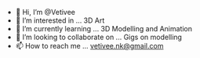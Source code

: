 - 👋 Hi, I’m @Vetivee
- 👀 I’m interested in ... 3D Art
- 🌱 I’m currently learning ... 3D Modelling and Animation
- 💞️ I’m looking to collaborate on ... Gigs on modelling
- 📫 How to reach me ... vetivee.nk@gmail.com

<!---
Vetivee/Vetivee is a ✨ special ✨ repository because its `README.md` (this file) appears on your GitHub profile.
You can click the Preview link to take a look at your changes.
--->

